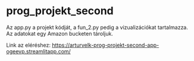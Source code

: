 # prog_projekt_second

Az app.py a projekt kódját, a fun_2.py pedig a vizualizációkat tartalmazza.
Az adatokat egy Amazon bucketen tároljuk.

Link az eléréshez: https://arturvelk-prog-projekt-second-app-ogeevp.streamlitapp.com/
